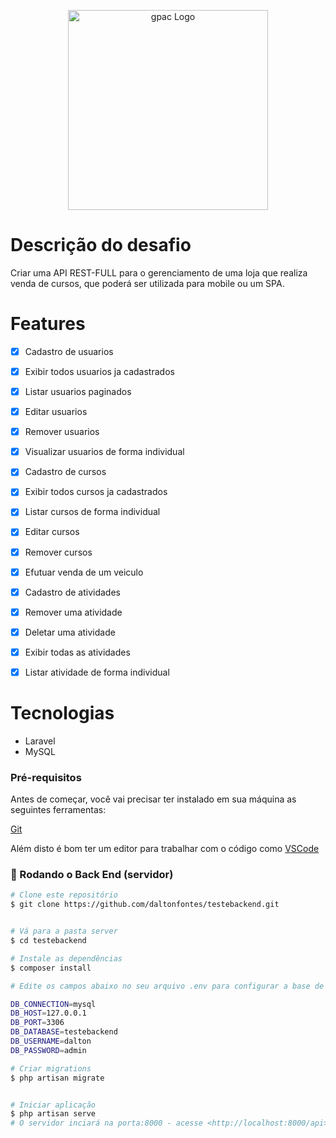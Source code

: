 
<p align="center">
  <img src="https://grupogpac.com.br/images/web/logos/logo-grupogpac.png" width="320" alt="gpac Logo" />
</p>


# Descrição do desafio

Criar uma API REST-FULL para o gerenciamento de uma loja que realiza venda de cursos, que poderá ser utilizada para mobile ou um SPA.

# Features

- [x] Cadastro de usuarios
- [x] Exibir todos usuarios ja cadastrados
- [x] Listar usuarios paginados
- [x] Editar usuarios
- [x] Remover usuarios
- [x] Visualizar usuarios de forma individual
- [x] Cadastro de cursos
- [x] Exibir todos cursos ja cadastrados
- [x] Listar cursos de forma individual
- [x] Editar cursos
- [x] Remover cursos
- [x] Efutuar venda de um veiculo
- [x] Cadastro de atividades
- [x] Remover uma atividade
- [x] Deletar uma atividade
- [x] Exibir todas as atividades
- [x] Listar atividade de forma individual


# Tecnologias

- Laravel
- MySQL

 ### Pré-requisitos

Antes de começar, você vai precisar ter instalado em sua máquina as seguintes ferramentas:

[Git](https://git-scm.com)

Além disto é bom ter um editor para trabalhar com o código como [VSCode](https://code.visualstudio.com/)

### 🎲 Rodando o Back End (servidor)

```bash
# Clone este repositório
$ git clone https://github.com/daltonfontes/testebackend.git


# Vá para a pasta server
$ cd testebackend

# Instale as dependências
$ composer install

# Edite os campos abaixo no seu arquivo .env para configurar a base de dados.

DB_CONNECTION=mysql
DB_HOST=127.0.0.1
DB_PORT=3306
DB_DATABASE=testebackend
DB_USERNAME=dalton
DB_PASSWORD=admin

# Criar migrations
$ php artisan migrate


# Iniciar aplicação
$ php artisan serve
# O servidor inciará na porta:8000 - acesse <http://localhost:8000/api>
```
